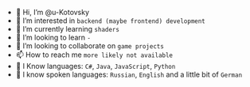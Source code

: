 - 👋 Hi, I’m @u-Kotovsky
- 👀 I’m interested in `backend (maybe frontend) development`
- 🌱 I’m currently learning `shaders`
- 🌱 I’m looking to learn `-`
- 💞️ I’m looking to collaborate on `game projects`
- 📫 How to reach me `more likely not available`
- 🚩 I Know languages: `C#`, `Java`, `JavaScript`, `Python`
- :speech_balloon: I know spoken languages: `Russian`, `English` and a little bit of `German`
<!---
u-Kotovsky/u-Kotovsky is a ✨ special ✨ repository because its `README.md` (this file) appears on your GitHub profile.
You can click the Preview link to take a look at your changes.
--->
